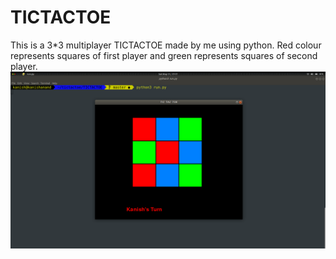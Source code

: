 # TICTACTOE
This is a 3*3 multiplayer TICTACTOE made by me using python.
Red colour represents squares of first player and green represents squares of second player.
![img](img.png)
